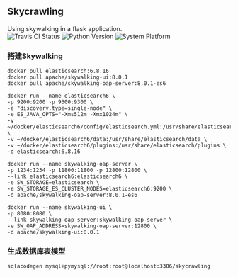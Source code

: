 ## Skycrawling
Using skywalking in a flask application.  
![Travis CI Status](https://travis-ci.com/yangfan9702/skycrawling.svg?branch=master)
![Python Version](https://img.shields.io/badge/python-v3.7.9-brightgreen)
![System Platform](https://img.shields.io/badge/platform-ubuntu-brightgreen.svg)

### 搭建Skywalking

```shell
docker pull elasticsearch:6.8.16
docker pull apache/skywalking-ui:8.0.1
docker pull apache/skywalking-oap-server:8.0.1-es6
```

```shell
docker run --name elasticsearch6 \
-p 9200:9200 -p 9300:9300 \
-e "discovery.type=single-node" \
-e ES_JAVA_OPTS="-Xms512m -Xmx1024m" \
-v ~/docker/elasticsearch6/config/elasticsearch.yml:/usr/share/elasticsearch/config/elasticsearch.yml \
-v ~/docker/elasticsearch6/data:/usr/share/elasticsearch/data \
-v ~/docker/elasticsearch6/plugins:/usr/share/elasticsearch/plugins \
-d elasticsearch:6.8.16
```

```shell
docker run --name skywalking-oap-server \
-p 1234:1234 -p 11800:11800 -p 12800:12800 \
--link elasticsearch6:elasticsearch6 \
-e SW_STORAGE=elasticsearch \
-e SW_STORAGE_ES_CLUSTER_NODES=elasticsearch6:9200 \
-d apache/skywalking-oap-server:8.0.1-es6
```

```shell
docker run --name skywalking-ui \
-p 8080:8080 \
--link skywalking-oap-server:skywalking-oap-server \
-e SW_OAP_ADDRESS=skywalking-oap-server:12800 \
-d apache/skywalking-ui:8.0.1
```

### 生成数据库表模型

```shell
sqlacodegen mysql+pymysql://root:root@localhost:3306/skycrawling
```